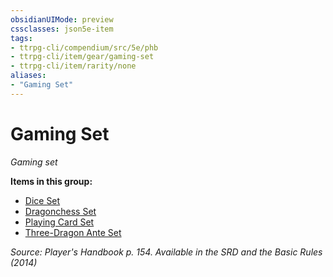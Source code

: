 ```yaml
---
obsidianUIMode: preview
cssclasses: json5e-item
tags:
- ttrpg-cli/compendium/src/5e/phb
- ttrpg-cli/item/gear/gaming-set
- ttrpg-cli/item/rarity/none
aliases: 
- "Gaming Set"
---
```

# Gaming Set
*Gaming set*  


**Items in this group:**

- [Dice Set](3-Mechanics/CLI/items/dice-set.md)
- [Dragonchess Set](3-Mechanics/CLI/items/dragonchess-set.md)
- [Playing Card Set](3-Mechanics/CLI/items/playing-card-set.md)
- [Three-Dragon Ante Set](3-Mechanics/CLI/items/three-dragon-ante-set.md)

*Source: Player's Handbook p. 154. Available in the <span title='Systems Reference Document (5.1)'>SRD</span> and the Basic Rules (2014)*